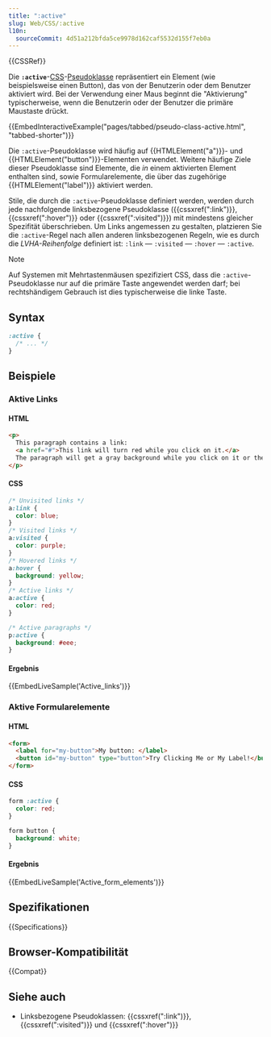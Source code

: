 ```yaml
---
title: ":active"
slug: Web/CSS/:active
l10n:
  sourceCommit: 4d51a212bfda5ce9978d162caf5532d155f7eb0a
---
```


{{CSSRef}}

Die **`:active`**-[CSS](/de/docs/Web/CSS)-[Pseudoklasse](/de/docs/Web/CSS/Pseudo-classes) repräsentiert ein Element (wie beispielsweise einen Button), das von der Benutzerin oder dem Benutzer aktiviert wird. Bei der Verwendung einer Maus beginnt die "Aktivierung" typischerweise, wenn die Benutzerin oder der Benutzer die primäre Maustaste drückt.

{{EmbedInteractiveExample("pages/tabbed/pseudo-class-active.html", "tabbed-shorter")}}

Die `:active`-Pseudoklasse wird häufig auf {{HTMLElement("a")}}- und {{HTMLElement("button")}}-Elementen verwendet. Weitere häufige Ziele dieser Pseudoklasse sind Elemente, die _in_ einem aktivierten Element enthalten sind, sowie Formularelemente, die über das zugehörige {{HTMLElement("label")}} aktiviert werden.

Stile, die durch die `:active`-Pseudoklasse definiert werden, werden durch jede nachfolgende linksbezogene Pseudoklasse ({{cssxref(":link")}}, {{cssxref(":hover")}} oder {{cssxref(":visited")}}) mit mindestens gleicher Spezifität überschrieben. Um Links angemessen zu gestalten, platzieren Sie die `:active`-Regel nach allen anderen linksbezogenen Regeln, wie es durch die _LVHA-Reihenfolge_ definiert ist: `:link` — `:visited` — `:hover` — `:active`.

> [!NOTE]
> Auf Systemen mit Mehrtastenmäusen spezifiziert CSS, dass die `:active`-Pseudoklasse nur auf die primäre Taste angewendet werden darf; bei rechtshändigem Gebrauch ist dies typischerweise die linke Taste.

## Syntax

```css
:active {
  /* ... */
}
```

## Beispiele

### Aktive Links

#### HTML

```html
<p>
  This paragraph contains a link:
  <a href="#">This link will turn red while you click on it.</a>
  The paragraph will get a gray background while you click on it or the link.
</p>
```

#### CSS

```css
/* Unvisited links */
a:link {
  color: blue;
}
/* Visited links */
a:visited {
  color: purple;
}
/* Hovered links */
a:hover {
  background: yellow;
}
/* Active links */
a:active {
  color: red;
}

/* Active paragraphs */
p:active {
  background: #eee;
}
```

#### Ergebnis

{{EmbedLiveSample('Active_links')}}

### Aktive Formularelemente

#### HTML

```html
<form>
  <label for="my-button">My button: </label>
  <button id="my-button" type="button">Try Clicking Me or My Label!</button>
</form>
```

#### CSS

```css
form :active {
  color: red;
}

form button {
  background: white;
}
```

#### Ergebnis

{{EmbedLiveSample('Active_form_elements')}}

## Spezifikationen

{{Specifications}}

## Browser-Kompatibilität

{{Compat}}

## Siehe auch

- Linksbezogene Pseudoklassen: {{cssxref(":link")}}, {{cssxref(":visited")}} und {{cssxref(":hover")}}
